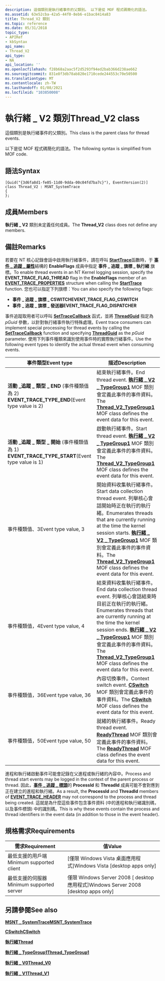 ```yaml
---
description: 這個類別是執行緒事件的父類別。 以下是從 MOF 程式碼簡化的語法。
ms.assetid: 63e52cba-42a5-44f0-8eb6-e1bac8414a83
title: Thread_V2 類別
ms.topic: reference
ms.date: 05/31/2018
topic_type:
- APIRef
- kbSyntax
api_name:
- Thread_V2
api_type:
- NA
api_location: ''
ms.openlocfilehash: f28b68a2aac5f2d5293f94ed2bab366d238ae662
ms.sourcegitcommit: 831e8f3db78ab820e1710cede244553c70e50500
ms.translationtype: MT
ms.contentlocale: zh-TW
ms.lasthandoff: 01/08/2021
ms.locfileid: "103850008"
---
```

# <a name="thread_v2-class"></a><span data-ttu-id="3c0ed-104">執行緒 \_ V2 類別</span><span class="sxs-lookup"><span data-stu-id="3c0ed-104">Thread\_V2 class</span></span>

<span data-ttu-id="3c0ed-105">這個類別是執行緒事件的父類別。</span><span class="sxs-lookup"><span data-stu-id="3c0ed-105">This class is the parent class for thread events.</span></span>

<span data-ttu-id="3c0ed-106">以下是從 MOF 程式碼簡化的語法。</span><span class="sxs-lookup"><span data-stu-id="3c0ed-106">The following syntax is simplified from MOF code.</span></span>

## <a name="syntax"></a><span data-ttu-id="3c0ed-107">語法</span><span class="sxs-lookup"><span data-stu-id="3c0ed-107">Syntax</span></span>

``` syntax
[Guid("{3d6fa8d1-fe05-11d0-9dda-00c04fd7ba7c}"), EventVersion(2)]
class Thread_V2 : MSNT_SystemTrace
{
};
```

## <a name="members"></a><span data-ttu-id="3c0ed-108">成員</span><span class="sxs-lookup"><span data-stu-id="3c0ed-108">Members</span></span>

<span data-ttu-id="3c0ed-109">**執行緒 \_ V2** 類別未定義任何成員。</span><span class="sxs-lookup"><span data-stu-id="3c0ed-109">The **Thread\_V2** class does not define any members.</span></span>

## <a name="remarks"></a><span data-ttu-id="3c0ed-110">備註</span><span class="sxs-lookup"><span data-stu-id="3c0ed-110">Remarks</span></span>

<span data-ttu-id="3c0ed-111">若要在 NT 核心記錄會話中啟用執行緒事件，請在呼叫 [**StartTrace**](/windows/win32/api/evntrace/nf-evntrace-starttracea)函數時，于 [**事件 \_ 追蹤 \_ 屬性**](/windows/win32/api/evntrace/ns-evntrace-event_trace_properties)結構的 **EnableFlags** 成員中指定 **事件 \_ 追蹤 \_ 旗標 \_ 執行緒** 旗標。</span><span class="sxs-lookup"><span data-stu-id="3c0ed-111">To enable thread events in an NT Kernel logging session, specify the **EVENT\_TRACE\_FLAG\_THREAD** flag in the **EnableFlags** member of an [**EVENT\_TRACE\_PROPERTIES**](/windows/win32/api/evntrace/ns-evntrace-event_trace_properties) structure when calling the [**StartTrace**](/windows/win32/api/evntrace/nf-evntrace-starttracea) function.</span></span> <span data-ttu-id="3c0ed-112">您也可以指定下列旗標：</span><span class="sxs-lookup"><span data-stu-id="3c0ed-112">You can also specify the following flags:</span></span>

-   <span data-ttu-id="3c0ed-113">**事件 \_ 追蹤 \_ 旗標 \_ CSWITCH**</span><span class="sxs-lookup"><span data-stu-id="3c0ed-113">**EVENT\_TRACE\_FLAG\_CSWITCH**</span></span>
-   <span data-ttu-id="3c0ed-114">**事件 \_ 追蹤 \_ 旗標 \_ 發送器**</span><span class="sxs-lookup"><span data-stu-id="3c0ed-114">**EVENT\_TRACE\_FLAG\_DISPATCHER**</span></span>

<span data-ttu-id="3c0ed-115">事件追蹤取用者可以呼叫 [**SetTraceCallback**](/windows/win32/api/evntrace/nf-evntrace-settracecallback) 函式，並將 [**ThreadGuid**](nt-kernel-logger-constants.md) 指定為 *pGuid* 參數，以針對執行緒事件執行特殊處理。</span><span class="sxs-lookup"><span data-stu-id="3c0ed-115">Event trace consumers can implement special processing for thread events by calling the [**SetTraceCallback**](/windows/win32/api/evntrace/nf-evntrace-settracecallback) function and specifying [**ThreadGuid**](nt-kernel-logger-constants.md) as the *pGuid* parameter.</span></span> <span data-ttu-id="3c0ed-116">使用下列事件種類來識別使用事件時的實際執行緒事件。</span><span class="sxs-lookup"><span data-stu-id="3c0ed-116">Use the following event types to identify the actual thread event when consuming events.</span></span>



| <span data-ttu-id="3c0ed-117">事件類型</span><span class="sxs-lookup"><span data-stu-id="3c0ed-117">Event type</span></span>                                                      | <span data-ttu-id="3c0ed-118">描述</span><span class="sxs-lookup"><span data-stu-id="3c0ed-118">Description</span></span>                                                                                                                                                                                                                          |
|-----------------------------------------------------------------|--------------------------------------------------------------------------------------------------------------------------------------------------------------------------------------------------------------------------------------|
| <span data-ttu-id="3c0ed-119">**活動 \_追蹤 \_ 類型 \_ END** (事件種類值為 2) </span><span class="sxs-lookup"><span data-stu-id="3c0ed-119">**EVENT\_TRACE\_TYPE\_END**(Event type value is 2)</span></span><br/>   | <span data-ttu-id="3c0ed-120">結束執行緒事件。</span><span class="sxs-lookup"><span data-stu-id="3c0ed-120">End thread event.</span></span> <span data-ttu-id="3c0ed-121">[**執行緒 \_ V2 \_ TypeGroup1**](thread-v2-typegroup1.md) MOF 類別會定義此事件的事件資料。</span><span class="sxs-lookup"><span data-stu-id="3c0ed-121">The [**Thread\_V2\_TypeGroup1**](thread-v2-typegroup1.md) MOF class defines the event data for this event.</span></span>                                                                                                        |
| <span data-ttu-id="3c0ed-122">**活動 \_追蹤 \_ 類型 \_ 開始** (事件種類值為 1) </span><span class="sxs-lookup"><span data-stu-id="3c0ed-122">**EVENT\_TRACE\_TYPE\_START**(Event type value is 1)</span></span><br/> | <span data-ttu-id="3c0ed-123">啟動執行緒事件。</span><span class="sxs-lookup"><span data-stu-id="3c0ed-123">Start thread event.</span></span> <span data-ttu-id="3c0ed-124">[**執行緒 \_ V2 \_ TypeGroup1**](thread-v2-typegroup1.md) MOF 類別會定義此事件的事件資料。</span><span class="sxs-lookup"><span data-stu-id="3c0ed-124">The [**Thread\_V2\_TypeGroup1**](thread-v2-typegroup1.md) MOF class defines the event data for this event.</span></span>                                                                                                      |
| <span data-ttu-id="3c0ed-125">事件種類值、3</span><span class="sxs-lookup"><span data-stu-id="3c0ed-125">Event type value, 3</span></span>                                             | <span data-ttu-id="3c0ed-126">開始資料收集執行緒事件。</span><span class="sxs-lookup"><span data-stu-id="3c0ed-126">Start data collection thread event.</span></span> <span data-ttu-id="3c0ed-127">列舉核心會話開始時正在執行的執行緒。</span><span class="sxs-lookup"><span data-stu-id="3c0ed-127">Enumerates threads that are currently running at the time the kernel session starts.</span></span> <span data-ttu-id="3c0ed-128">[**執行緒 \_ V2 \_ TypeGroup1**](thread-v2-typegroup1.md) MOF 類別會定義此事件的事件資料。</span><span class="sxs-lookup"><span data-stu-id="3c0ed-128">The [**Thread\_V2\_TypeGroup1**](thread-v2-typegroup1.md) MOF class defines the event data for this event.</span></span> |
| <span data-ttu-id="3c0ed-129">事件種類值，4</span><span class="sxs-lookup"><span data-stu-id="3c0ed-129">Event type value, 4</span></span>                                             | <span data-ttu-id="3c0ed-130">結束資料收集執行緒事件。</span><span class="sxs-lookup"><span data-stu-id="3c0ed-130">End data collection thread event.</span></span> <span data-ttu-id="3c0ed-131">列舉核心會話結束時目前正在執行的執行緒。</span><span class="sxs-lookup"><span data-stu-id="3c0ed-131">Enumerates threads that are currently running at the time the kernel session ends.</span></span> <span data-ttu-id="3c0ed-132">[**執行緒 \_ V2 \_ TypeGroup1**](thread-v2-typegroup1.md) MOF 類別會定義此事件的事件資料。</span><span class="sxs-lookup"><span data-stu-id="3c0ed-132">The [**Thread\_V2\_TypeGroup1**](thread-v2-typegroup1.md) MOF class defines the event data for this event.</span></span>     |
| <span data-ttu-id="3c0ed-133">事件種類值，36</span><span class="sxs-lookup"><span data-stu-id="3c0ed-133">Event type value, 36</span></span>                                            | <span data-ttu-id="3c0ed-134">內容切換事件。</span><span class="sxs-lookup"><span data-stu-id="3c0ed-134">Context switch event.</span></span> <span data-ttu-id="3c0ed-135">[**CSwitch**](cswitch.md) MOF 類別會定義此事件的事件資料。</span><span class="sxs-lookup"><span data-stu-id="3c0ed-135">The [**CSwitch**](cswitch.md) MOF class defines the event data for this event.</span></span>                                                                                                                                |
| <span data-ttu-id="3c0ed-136">事件種類值，50</span><span class="sxs-lookup"><span data-stu-id="3c0ed-136">Event type value, 50</span></span>                                            | <span data-ttu-id="3c0ed-137">就緒的執行緒事件。</span><span class="sxs-lookup"><span data-stu-id="3c0ed-137">Ready thread event.</span></span> <span data-ttu-id="3c0ed-138">[**ReadyThread**](readythread.md) MOF 類別會定義此事件的事件資料。</span><span class="sxs-lookup"><span data-stu-id="3c0ed-138">The [**ReadyThread**](readythread.md) MOF class defines the event data for this event.</span></span>                                                                                                                          |



 

<span data-ttu-id="3c0ed-139">進程和執行緒啟動事件可能會記錄在父進程或執行緒的內容中。</span><span class="sxs-lookup"><span data-stu-id="3c0ed-139">Process and thread start events may be logged in the context of the parent process or thread.</span></span> <span data-ttu-id="3c0ed-140">因此，[**事件 \_ 追蹤 \_ 標頭**](/windows/win32/api/evntrace/ns-evntrace-event_trace_header)的 **ProcessId** 和 **ThreadId** 成員可能不會對應到正在建立的進程和執行緒。</span><span class="sxs-lookup"><span data-stu-id="3c0ed-140">As a result, the **ProcessId** and **ThreadId** members of [**EVENT\_TRACE\_HEADER**](/windows/win32/api/evntrace/ns-evntrace-event_trace_header) may not correspond to the process and thread being created.</span></span> <span data-ttu-id="3c0ed-141">這就是為什麼這些事件包含事件資料 (中的進程和執行緒識別碼，以及事件標頭) 中的識別碼。</span><span class="sxs-lookup"><span data-stu-id="3c0ed-141">This is why these events contain the process and thread identifiers in the event data (in addition to those in the event header).</span></span>

## <a name="requirements"></a><span data-ttu-id="3c0ed-142">規格需求</span><span class="sxs-lookup"><span data-stu-id="3c0ed-142">Requirements</span></span>



| <span data-ttu-id="3c0ed-143">需求</span><span class="sxs-lookup"><span data-stu-id="3c0ed-143">Requirement</span></span> | <span data-ttu-id="3c0ed-144">值</span><span class="sxs-lookup"><span data-stu-id="3c0ed-144">Value</span></span> |
|-------------------------------------|------------------------------------------------------|
| <span data-ttu-id="3c0ed-145">最低支援的用戶端</span><span class="sxs-lookup"><span data-stu-id="3c0ed-145">Minimum supported client</span></span><br/> | <span data-ttu-id="3c0ed-146">\[僅限 Windows Vista 桌面應用程式\]</span><span class="sxs-lookup"><span data-stu-id="3c0ed-146">Windows Vista \[desktop apps only\]</span></span><br/>       |
| <span data-ttu-id="3c0ed-147">最低支援的伺服器</span><span class="sxs-lookup"><span data-stu-id="3c0ed-147">Minimum supported server</span></span><br/> | <span data-ttu-id="3c0ed-148">僅限 Windows Server 2008 \[ desktop 應用程式\]</span><span class="sxs-lookup"><span data-stu-id="3c0ed-148">Windows Server 2008 \[desktop apps only\]</span></span><br/> |



## <a name="see-also"></a><span data-ttu-id="3c0ed-149">另請參閱</span><span class="sxs-lookup"><span data-stu-id="3c0ed-149">See also</span></span>

<dl> <dt>

[<span data-ttu-id="3c0ed-150">**MSNT \_ SystemTrace**</span><span class="sxs-lookup"><span data-stu-id="3c0ed-150">**MSNT\_SystemTrace**</span></span>](msnt-systemtrace.md)
</dt> <dt>

[<span data-ttu-id="3c0ed-151">**CSwitch**</span><span class="sxs-lookup"><span data-stu-id="3c0ed-151">**CSwitch**</span></span>](cswitch.md)
</dt> <dt>

[<span data-ttu-id="3c0ed-152">**執行緒**</span><span class="sxs-lookup"><span data-stu-id="3c0ed-152">**Thread**</span></span>](thread.md)
</dt> <dt>

[<span data-ttu-id="3c0ed-153">**執行緒 \_ TypeGroup1**</span><span class="sxs-lookup"><span data-stu-id="3c0ed-153">**Thread\_TypeGroup1**</span></span>](thread-typegroup1.md)
</dt> <dt>

[<span data-ttu-id="3c0ed-154">**執行緒 \_ V0**</span><span class="sxs-lookup"><span data-stu-id="3c0ed-154">**Thread\_V0**</span></span>](thread-v0.md)
</dt> <dt>

[<span data-ttu-id="3c0ed-155">**執行緒 \_ V1**</span><span class="sxs-lookup"><span data-stu-id="3c0ed-155">**Thread\_V1**</span></span>](thread-v1.md)
</dt> </dl>

 

 
